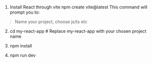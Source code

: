 1. Install React through vite
    npm create vite@latest
    This command will prompt you to:
> Name your project, choose js/ts etc
2.    cd my-react-app 
    # Replace my-react-app with your chosen project name

3.    npm install
4.    npm run dev